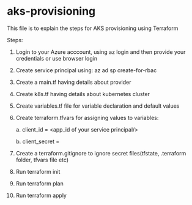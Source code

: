 # aks-provisioning

This file is to explain the steps for AKS provisioning using Terraform

Steps:
1. Login to your Azure acccount, using az login and then provide your credentials or use browser login

2. Create service principal using:
az ad sp create-for-rbac 

3. Create a main.tf having details about provider

4. Create k8s.tf having details about kubernetes cluster

5. Create variables.tf file for variable declaration and default values

6. Create terraform.tfvars for assigning values to variables:

	a. client_id = <app_id of your service principal/>

	b. client_secret = <from your service principal/>

7. Create a terraform.gitignore to ignore secret files(tfstate, .terraform folder, tfvars file etc)

8. Run terraform init

9. Run terraform plan

10. Run terraform apply
